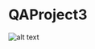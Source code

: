 # QAProject3
![alt text](https://github.com/the-ci-squad/QAProject3/blob/tino_terraform_ansible/README_FILES/INITAL-CI-PIPELINE-DESIGN.jpg)
